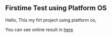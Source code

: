 ## Firstime Test using Platform OS

Hello, 
This my firt project using platform os,

You can see online result in [here](https://dedicated-fadliselaz.staging.oregon.platform-os.com/)
